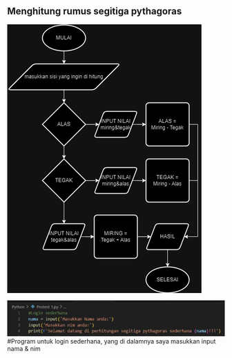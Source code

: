 ## Menghitung rumus segitiga pythagoras
![alt text](https://github.com/NabilMaruf/Repo_Nabil/blob/main/Flowchart%20Segitiga%20Pythagoras.jpg?raw=true)

![alt text](https://github.com/NabilMaruf/Repo_Nabil/blob/main/Masukkan%20Nama.jpeg?raw=true)
#Program untuk login sederhana, yang di dalamnya saya masukkan input nama & nim
